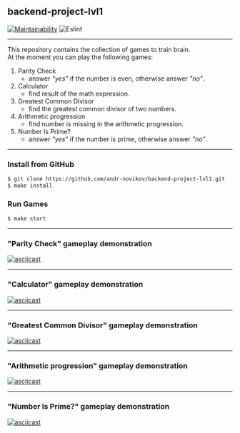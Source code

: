 ## backend-project-lvl1

[![Maintainability](https://api.codeclimate.com/v1/badges/aefe1af55335eabcb423/maintainability)](https://codeclimate.com/github/andr-novikov/backend-project-lvl1/maintainability)
![Eslint](https://github.com/andr-novikov/backend-project-lvl1/workflows/Eslint/badge.svg)

---

This repository contains the collection of games to train brain.  
At the moment you can play the following games:
1. Parity Check
    * answer *"yes"* if the number is even, otherwise answer *"no"*.
2. Calculator
    * find result of the math expression.
3. Greatest Common Divisor
    * find the greatest common divisor of two numbers.
4. Arithmetic progression
    * find number is missing in the arithmetic progression.
5. Number Is Prime?
    * answer *"yes"* if the number is prime, otherwise answer *"no"*.

---

### Install from GitHub
``` sh
$ git clone https://github.com/andr-novikov/backend-project-lvl1.git
$ make install
```

### Run Games
``` sh
$ make start
```

---
### "Parity Check" gameplay demonstration
[![asciicast](https://asciinema.org/a/HHwyMdgPXegxnxMftj2YzIoeI.svg)](https://asciinema.org/a/HHwyMdgPXegxnxMftj2YzIoeI)

---
### "Calculator" gameplay demonstration
[![asciicast](https://asciinema.org/a/ktUHIdZA0P4yq9u7a33afqI5j.svg)](https://asciinema.org/a/ktUHIdZA0P4yq9u7a33afqI5j)

---
### "Greatest Common Divisor" gameplay demonstration
[![asciicast](https://asciinema.org/a/TA8poJee2LSdmi7mewMrIxNXa.svg)](https://asciinema.org/a/TA8poJee2LSdmi7mewMrIxNXa)

---
### "Arithmetic progression" gameplay demonstration
[![asciicast](https://asciinema.org/a/6cCDq7As3gLCWo9vAuWTz9kct.svg)](https://asciinema.org/a/6cCDq7As3gLCWo9vAuWTz9kct)

---
### "Number Is Prime?" gameplay demonstration
[![asciicast](https://asciinema.org/a/2lt98fWC2cVxRhUzZHOsyoBxR.svg)](https://asciinema.org/a/2lt98fWC2cVxRhUzZHOsyoBxR)